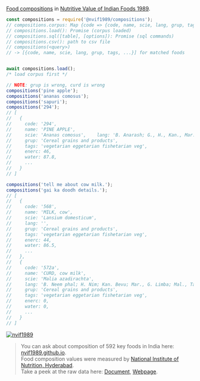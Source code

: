 [Food compositions] in [Nutritive Value of Indian Foods 1989].

```javascript
const compositions = require('@nvif1989/compositions');
// compositions.corpus: Map {code => {code, name, scie, lang, grup, tags, ...}}
// compositions.load(): Promise (corpus loaded)
// compositions.sql([table], [options]): Promise (sql commands)
// compositions.csv(): path to csv file
// compositions(<query>)
// -> [{code, name, scie, lang, grup, tags, ...}] for matched foods


await compositions.load();
/* load corpus first */

// NOTE: grup is wrong, curd is wrong
compositions('pine apple');
compositions('ananas comosus');
compositions('sapuri');
compositions('294');
// [
//   {
//     code: '294',
//     name: 'PINE APPLE',
//     scie: 'Ananas comosus',    lang: 'B. Anarash; G., H., Kan., Mar., P. Ananas; Mal. Kayitha chakka; O. Sapuri Anasianas; Tam. Anasi pazham; Tel. Anasa Pandu',
//     grup: 'Cereal grains and products',
//     tags: 'vegetarian eggetarian fishetarian veg',
//     enerc: 46,
//     water: 87.8,
//     ...
//   }
// ]

compositions('tell me about cow milk.');
compositions('gai ka doodh details.');
// [
//   {
//     code: '568',
//     name: 'MILK, cow',
//     scie: 'Lansium domesticum',
//     lang: '',
//     grup: 'Cereal grains and products',
//     tags: 'vegetarian eggetarian fishetarian veg',
//     enerc: 44,
//     water: 86.5,
//     ...
//   },
//   {
//     code: '572a',
//     name: 'CURD, cow milk',
//     scie: 'Malia azadirachta',
//     lang: 'B. Neem phal; H. Nim; Kan. Bevu; Mar., G. Limba; Mal., Tam. Veppam pazham; Tel. Vepapandu',
//     grup: 'Cereal grains and products',
//     tags: 'vegetarian eggetarian fishetarian veg',
//     enerc: 0,
//     water: 0,
//     ...
//   }
// ]
```


[![nvif1989](https://i.imgur.com/mGVou5c.png)](https://www.npmjs.com/package/nvif1989)
> You can ask about composition of 592 key foods in India here: [nvif1989.github.io].<br>
> Food composition values were measured by [National Institute of Nutrition, Hyderabad].<br>
> Take a peek at the raw data here: [Document], [Webpage].

[Nutritive Value of Indian Foods 1989]: https://www.icmr.nic.in/content/nutritive-value-indian-foods-nvif-c-gopalan-b-v-rama-sastri-sc-balasubramanian-revised
[Food compositions]: https://github.com/nvif1989/compositions/blob/master/index.csv
[nvif1989.github.io]: https://nvif1989.github.io
[National Institute of Nutrition, Hyderabad]: https://www.nin.res.in/
[Document]: https://docs.google.com/spreadsheets/d/1mQgRIU0EO8t1ZT72Fc6qAgcWBoqBTMK-gYl5fS9CrFE/edit?usp=sharing
[Webpage]: https://docs.google.com/spreadsheets/d/e/2PACX-1vSrD1oY4lNHWpBxzKsnYW9RelZDksfhuDITKyqGqUYAu69V6EyeIe7RajqxxKNu6_bCAg5Il7mB1WGC/pubhtml
